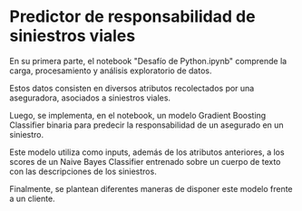 # Predictor de responsabilidad de siniestros viales

En su primera parte, el notebook "Desafío de Python.ipynb" comprende la carga, procesamiento y análisis exploratorio de datos.

Estos datos consisten en diversos atributos recolectados por una aseguradora, asociados a siniestros viales.

Luego, se implementa, en el notebook, un modelo Gradient Boosting Classifier binaria para predecir la responsabilidad de un asegurado en un siniestro.

Este modelo utiliza como inputs, además de los atributos anteriores, a los scores de un Naive Bayes Classifier entrenado sobre un cuerpo de texto con las descripciones de los siniestros.

Finalmente, se plantean diferentes maneras de disponer este modelo frente a un cliente.
